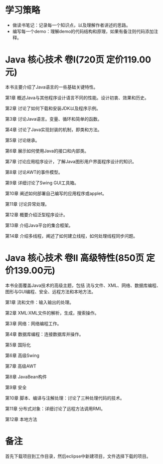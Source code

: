 # 学习策略
* 做读书笔记：记录每一个知识点，以及理解作者讲述的思路。
* 编写每一个demo：理解demo的代码结构和原理，如果有备注则代码添加注释。

# Java 核心技术 卷I(720页 定价119.00元)
本书主要介绍了Java语言的一些基础关键特性。

第1章 概述Java与其他程序设计语言不同的性能。设计初衷、效果和历史。

第2章 讨论了如何下载和安装JDK以及程序示例。

第3章 讨论Java语言。变量、循环和简单的函数。

第4章 讨论了Java实现封装的机制，即类和方法。

第5章 讨论继承。

第6章 展示如何使用Java的接口和内部类。

第7章 讨论应用程序设计，了解Java图形用户界面程序设计的知识。

第8章 讨论AWT的事件模型。

第9章 详细讨论了Swing GUI工具箱。

第10章 阐述如何部署自己编写的应用程序或applet。

第11章 讨论异常处理。

第12章 概要介绍泛型程序设计。

第13章 介绍Java平台的集合框架。

第14章 介绍多线程，阐述了如何建立线程，如何处理线程同步问题。

# Java 核心技术 卷II 高级特性(850页 定价139.00元)
本书全面覆盖Java技术的高级主题，包括 流与文件、XML、网络、数据库编程、图形与GUI编程、安全、远程方法和本地方法。

第1章 流和文件：输入输出的处理。

第2章 XML:XML文件的解析，生成，搜索操作。

第3章 网络：网络编程工作。

第4章 数据库编程：连接数据库并操作。

第5章 国际化

第6章 高级Swing

第7章 高级AWT

第8章 JavaBean构件

第9章 安全

第10章 脚本、编译与注解处理：讨论了三种处理代码的技术。

第11章 分布式对象：详细讨论了远程方法调用RMI。

第12章 本地方法

# 备注
首先下载项目到工作目录，然后eclipse中新建项目，文件选择下载的项目。